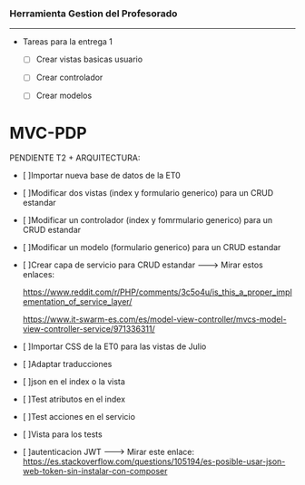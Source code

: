 ### Herramienta Gestion del Profesorado
------------
- Tareas para la entrega 1
	- [ ] Crear vistas basicas usuario
	- [ ] Crear controlador
	- [ ] Crear modelos


# MVC-PDP

PENDIENTE T2 + ARQUITECTURA:

- [ ]Importar nueva base de datos de la ET0 

- [ ]Modificar dos vistas (index y formulario generico) para un CRUD estandar 

- [ ]Modificar un controlador (index  y fomrmulario generico) para un CRUD estandar 

- [ ]Modificar un modelo (formulario generico) para un CRUD estandar 

- [ ]Crear capa de servicio para CRUD estandar  ---> Mirar estos enlaces: 

    https://www.reddit.com/r/PHP/comments/3c5o4u/is_this_a_proper_implementation_of_service_layer/ 

    https://www.it-swarm-es.com/es/model-view-controller/mvcs-model-view-controller-service/971336311/


- [ ]Importar CSS de la ET0 para las vistas de Julio 

- [ ]Adaptar traducciones 

- [ ]json en el index o la vista 

- [ ]Test atributos en el index

- [ ]Test acciones en el servicio 
 
- [ ]Vista para los tests 

- [ ]autenticacion JWT  ---> Mirar este enlace: https://es.stackoverflow.com/questions/105194/es-posible-usar-json-web-token-sin-instalar-con-composer
